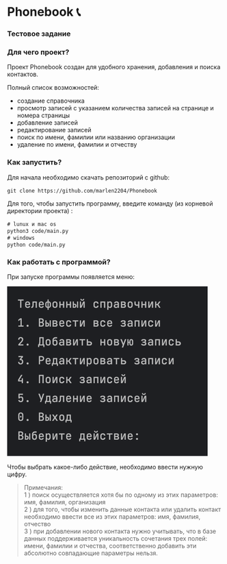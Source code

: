 # Phonebook 📞
### Тестовое задание
### Для чего проект?
Проект Phonebook создан для удобного хранения, добавления и поиска контактов.

Полный список возможностей:  
- создание справочника  
- просмотр записей с указанием количества записей на странице и номера страницы  
- добавление записей  
- редактирование записей  
- поиск по имени, фамилии или названию организации  
- удаление по имени, фамилии и отчеству  

### Как запустить?
Для начала необходимо скачать репозиторий с github:
```angular2html
git clone https://github.com/marlen2204/Phonebook
```
Для того, чтобы запустить программу, введите команду (из корневой директории проекта) :
```angular2html
# lunux и mac os
python3 code/main.py
# windows
python code/main.py
```
### Как работать с программой?
При запуске программы появляется меню:

![Alt text](/img/menu.png?raw=true "Optional Title")

Чтобы выбрать какое-либо действие, необходимо ввести нужную цифру.

> Примечания:  
1 )  поиск осуществляется хотя бы по одному из этих параметров: имя, фамилия, организация  
2 )  для того, чтобы изменить данные контакта или удалить контакт необходимо ввести все из этих параметров: имя, фамилия, отчество  
3 )  при добавлении нового контакта нужно учитывать, что в базе данных поддерживается уникальность сочетания трех полей: имени, фамилии и отчества, соответственно добавить эти абсолютно совпадающие параметры нельзя.

